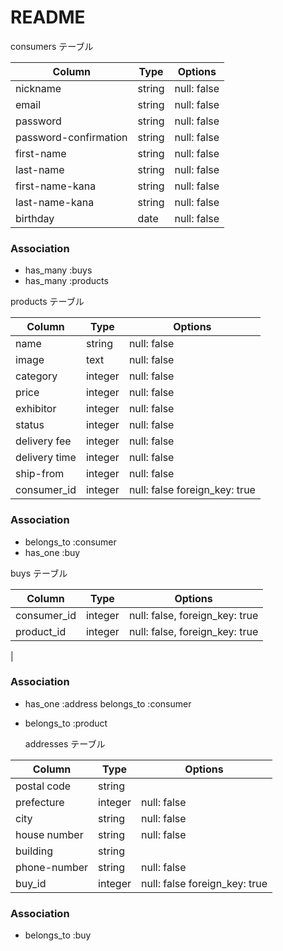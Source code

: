 # README

  consumers テーブル

| Column   | Type   | Options     |
| -------- | ------ | ----------- |
| nickname     | string | null: false |
| email    | string | null: false |
| password | string | null: false |
| password-confirmation | string  | null: false |
| first-name  | string  | null: false |
| last-name | string  | null: false |
| first-name-kana  |  string  | null: false |
| last-name-kana  | string  | null: false |
| birthday  | date  | null: false |

### Association

- has_many :buys
- has_many :products

 products テーブル

| Column | Type   | Options     |
| ------ | ------ | ----------- |
| name   | string | null: false |
| image  | text   | null: false |
| category | integer |   null: false   |
| price  | integer| null: false |
| exhibitor | integer | null: false |
| status |  integer |  null: false   |
| delivery fee | integer | null: false |
| delivery time | integer | null: false |
| ship-from | integer  | null: false |
| consumer_id  | integer | null: false   foreign_key: true |

### Association

- belongs_to :consumer
- has_one :buy

 buys テーブル

 | Column   | Type       | Options                        |
 | ------   | ---------- | -------------------------------|
 | consumer_id | integer    | null: false,  foreign_key: true |
 | product_id | integer    | null: false,  foreign_key: true |
 |
### Association

- has_one :address
  belongs_to :consumer
- belongs_to :product






  addresses テーブル

| Column  | Type       | Options                        |
| ------- | ---------- | ------------------------------ |
|  postal code | string  |                 |
|  prefecture | integer | null: false |
| city  | string  | null: false |
| house number | string  | null: false |
| building  | string  |  |
| phone-number  | string | null: false |
| buy_id | integer | null: false   foreign_key: true |


### Association

- belongs_to :buy

